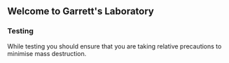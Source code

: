 ## Welcome to Garrett's Laboratory 




### Testing

While testing you should ensure that you are taking relative precautions to minimise mass destruction.

<script>
  window.intercomSettings = {
    app_id: "i37jck82"
  };
</script>
<script>(function(){var w=window;var ic=w.Intercom;if(typeof ic==="function"){ic('reattach_activator');ic('update',intercomSettings);}else{var d=document;var i=function(){i.c(arguments)};i.q=[];i.c=function(args){i.q.push(args)};w.Intercom=i;function l(){var s=d.createElement('script');s.type='text/javascript';s.async=true;s.src='https://widget.intercom.io/widget/i37jck82';var x=d.getElementsByTagName('script')[0];x.parentNode.insertBefore(s,x);}if(w.attachEvent){w.attachEvent('onload',l);}else{w.addEventListener('load',l,false);}}})()</script>
<script>
   //#######################################################//
   // EXTRA JS CODE TO DISABLE GIF, EMOJI AND ATTACH ICONS  //
   //#######################################################//
   const intercom_css = document.createElement("style");       // Create CSS code to hide the icons
   intercom_css.type = "text/css";
   intercom_css.innerHTML = "#intercom-container .intercom-composer-gif-button {visibility: hidden;}\
   #intercom-container .intercom-composer-emoji-button {visibility: hidden;}\
   #intercom-container .intercom-composer-upload-button {visibility: hidden;}";
   const interval = setInterval(() => {   // Intercept the Messenger iFrame as it loads
   var iframe = document.getElementsByName('intercom-messenger-frame')[0];
   var openLauncher = document.getElementsByClassName("intercom-launcher-open-icon")[0];

   if (iframe) {    // Check if the Intercom Messenger iframe code is present
      iframe.contentDocument.head.appendChild(intercom_css);   // Update the CSS for the iFrame
   }
   
   if (openLauncher) {
      openLauncher.addEventListener("click", function() {  // Also add an event listener to check for subsequent new conversation in the same session
         iframe.contentDocument.head.appendChild(intercom_css);  // In that event also update the CSS for the iFrame
      });
   clearInterval(interval);           // Allow the iFrame to continue loading
   }
}, 100);
</script>
